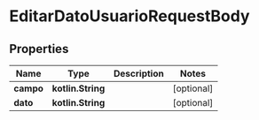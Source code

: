 
# EditarDatoUsuarioRequestBody

## Properties
Name | Type | Description | Notes
------------ | ------------- | ------------- | -------------
**campo** | **kotlin.String** |  |  [optional]
**dato** | **kotlin.String** |  |  [optional]



